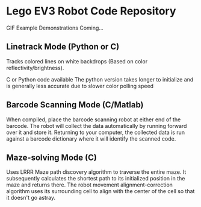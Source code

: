 # Lego EV3 Robot Code Repository
GIF Example Demonstrations Coming...

## Linetrack Mode (Python or C)
Tracks colored lines on white backdrops (Based on color reflectivity/brightness).

C or Python code available
The python version takes longer to initialize and is generally less accurate due to  slower color polling speed

## Barcode Scanning Mode (C/Matlab)
When compiled, place the barcode scanning robot at either end of the barcode. The robot will collect the data automatically by running forward over it and store it. Returning to your computer, the collected data is run against a barcode dictionary where it will identify the scanned code.

## Maze-solving Mode (C)
Uses LRRR Maze path discovery algorithm to traverse the entire maze. It subsequently calculates the shortest path to its initialized position in the maze and returns there. The robot movement alignment-correction algorithm uses its surrounding cell to align with the center of the cell so that it doesn't go astray.
